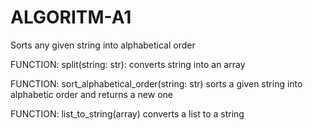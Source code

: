 # ALGORITM-A1
Sorts any given string into alphabetical order


FUNCTION: split(string: str):
    converts string into an array
    
FUNCTION: sort_alphabetical_order(string: str)
    sorts a given string into alphabetic order and returns a new one
    
FUNCTION: list_to_string(array)
    converts a list to a string
    
    
